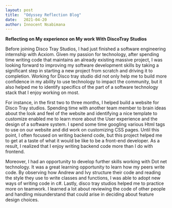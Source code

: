 ```yaml
---
layout: post
title:  "Odyssey Reflection Blog"
date:   2021-04-20
author: Innocent Nsabimana
---
```



**Reflecting on My experience on My work With DiscoTray Studios**

Before joining Disco Tray Studios, I had just finished a software engineering internship with Acxiom. Given my passion for technology, after spending time writing code that maintains an already existing massive project, I was looking forward to improving my software development skills by taking a significant step in starting a new project from scratch and driving it to completion. Working for Disco tray studio did not only help me to build more confidence in my ability to use technology to impact the community, but it also helped me to identify specifics of the part of a software technology stack that I enjoy working on most. 

For instance, in the first two to three months, I helped build a website for Disco Tray studios. Spending time with another team member to brain ideas about the look and feel of the website and identifying a nice template to customize enabled me to learn more about the User experience and the design of a software system. I spend some time googling various Html tags to use on our website and did work on customizing CSS pages. Until this point, I often focused on writing backend code, but this project helped me to get at a taste of what it would be like to be a front-end developer. As a result, I realized that I enjoy writing backend code more than I do with frontend. 

Moreover, I had an opportunity to develop further skills working with Dot net technology. It was a great learning opportunity to learn how my peers write code. By observing how Andrew and Ivy structure their code and reading the style they use to write classes and functions, I was able to adopt new ways of writing code in c#. Lastly, disco tray studios helped me to practice more on teamwork. I learned a lot about reviewing the code of other people and handling misunderstand that could arise in deciding about feature design choices.

















